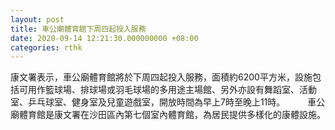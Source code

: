 ```yaml
---
layout: post
title: 車公廟體育館下周四起投入服務
date: 2020-09-14 12:21:30.000000000 +08:00
categories: rthk
---
```


康文署表示，車公廟體育館將於下周四起投入服務，面積約6200平方米，設施包括可用作籃球場、排球場或羽毛球場的多用途主場館、另外亦設有舞蹈室、活動室、乒乓球室、健身室及兒童遊戲室，開放時間為早上7時至晚上11時。
　　 
車公廟體育館是康文署在沙田區內第七個室內體育館，為居民提供多樣化的康體設施。
